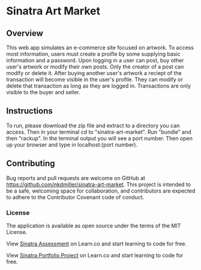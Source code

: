 # Sinatra Art Market

## Overview

This web app simulates an e-commerce site focused on artwork. To access most information, users must create a proifle by some supplying basic information and a password. Upon logging in a user can post, buy other user's artwork or modify their own posts. Only the creator of a post can modify or delete it. After buying another user's artwork a reciept of the transaction will become visible in the user's profile. They can modify or delete that transaction as long as they are logged in. Transactions are only visible to the buyer and seller.  

## Instructions

To run, please download the zip file and extract to a directory you can access. Then in your terminal cd to "sinatra-art-market". Run "bundle" and then "rackup". In the terminal output you will see a port number. Then open up your browser and type in localhost:(port number).

## Contributing

Bug reports and pull requests are welcome on GitHub at https://github.com/nkdmiller/sinatra-art-market. This project is intended to be a safe, welcoming space for collaboration, and contributors are expected to adhere to the Contributor Covenant code of conduct.

### License

The application is available as open source under the terms of the MIT License.

<p class='util--hide'>View <a href='https://learn.co/lessons/sinatra-cms-app-assessment'>Sinatra Assessment</a> on Learn.co and start learning to code for free.</p>

<p class='util--hide'>View <a href='https://learn.co/lessons/sinatra-cms-app-assessment'>Sinatra Portfolio Project</a> on Learn.co and start learning to code for free.</p>
